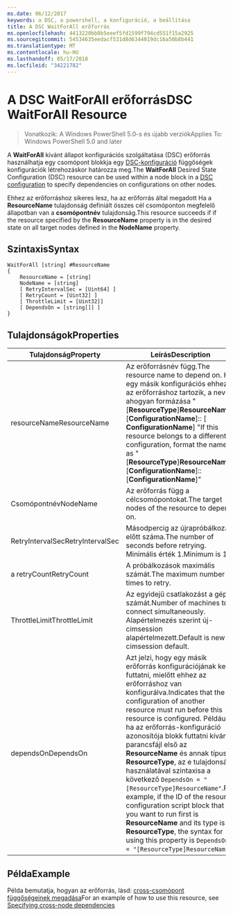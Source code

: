 ```yaml
---
ms.date: 06/12/2017
keywords: a DSC, a powershell, a konfiguráció, a beállítása
title: A DSC WaitForAll erőforrás
ms.openlocfilehash: 4413220bb0b5eeef5fd1599f794cd551f15a2925
ms.sourcegitcommit: 54534635eedacf531d8d6344019dc16a50b8b441
ms.translationtype: MT
ms.contentlocale: hu-HU
ms.lasthandoff: 05/17/2018
ms.locfileid: "34221782"
---
```

# <a name="dsc-waitforall-resource"></a><span data-ttu-id="c5aee-103">A DSC WaitForAll erőforrás</span><span class="sxs-lookup"><span data-stu-id="c5aee-103">DSC WaitForAll Resource</span></span>

> <span data-ttu-id="c5aee-104">Vonatkozik: A Windows PowerShell 5.0-s és újabb verziók</span><span class="sxs-lookup"><span data-stu-id="c5aee-104">Applies To: Windows PowerShell 5.0 and later</span></span>

<span data-ttu-id="c5aee-105">A **WaitForAll** kívánt állapot konfigurációs szolgáltatása (DSC) erőforrás használhatja egy csomópont blokkja egy [DSC-konfiguráció](configurations.md) függőségek konfigurációk létrehozáskor határozza meg.</span><span class="sxs-lookup"><span data-stu-id="c5aee-105">The **WaitForAll** Desired State Configuration (DSC) resource can be used within a node block in a [DSC configuration](configurations.md) to specify dependencies on configurations on other nodes.</span></span>

<span data-ttu-id="c5aee-106">Ehhez az erőforráshoz sikeres lesz, ha az erőforrás által megadott Ha a **ResourceName** tulajdonság definiált összes cél csomóponton megfelelő állapotban van a **csomópontnév** tulajdonság.</span><span class="sxs-lookup"><span data-stu-id="c5aee-106">This resource succeeds if if the resource specified by the **ResourceName** property is in the desired state on all target nodes defined in the **NodeName** property.</span></span>


## <a name="syntax"></a><span data-ttu-id="c5aee-107">Szintaxis</span><span class="sxs-lookup"><span data-stu-id="c5aee-107">Syntax</span></span>

```
WaitForAll [string] #ResourceName
{
    ResourceName = [string]
    NodeName = [string]
    [ RetryIntervalSec = [Uint64] ]
    [ RetryCount = [Uint32] ]
    [ ThrottleLimit = [Uint32]]
    [ DependsOn = [string[]] ]
}
```

## <a name="properties"></a><span data-ttu-id="c5aee-108">Tulajdonságok</span><span class="sxs-lookup"><span data-stu-id="c5aee-108">Properties</span></span>

|  <span data-ttu-id="c5aee-109">Tulajdonság</span><span class="sxs-lookup"><span data-stu-id="c5aee-109">Property</span></span>  |  <span data-ttu-id="c5aee-110">Leírás</span><span class="sxs-lookup"><span data-stu-id="c5aee-110">Description</span></span>   |
|---|---|
| <span data-ttu-id="c5aee-111">resourceName</span><span class="sxs-lookup"><span data-stu-id="c5aee-111">ResourceName</span></span>| <span data-ttu-id="c5aee-112">Az erőforrásnév függ.</span><span class="sxs-lookup"><span data-stu-id="c5aee-112">The resource name to depend on.</span></span> <span data-ttu-id="c5aee-113">Ha egy másik konfigurációs ehhez az erőforráshoz tartozik, a neve, ahogyan formázása "[__ResourceType__]__ResourceName__:: [__ConfigurationName__]:: [ __ConfigurationName__] "</span><span class="sxs-lookup"><span data-stu-id="c5aee-113">If this resource belongs to a different configuration, format the name as "[__ResourceType__]__ResourceName__::[__ConfigurationName__]::[__ConfigurationName__]"</span></span>|
| <span data-ttu-id="c5aee-114">Csomópontnév</span><span class="sxs-lookup"><span data-stu-id="c5aee-114">NodeName</span></span>| <span data-ttu-id="c5aee-115">Az erőforrás függ a célcsomópontokat.</span><span class="sxs-lookup"><span data-stu-id="c5aee-115">The target nodes of the resource to depend on.</span></span>|
| <span data-ttu-id="c5aee-116">RetryIntervalSec</span><span class="sxs-lookup"><span data-stu-id="c5aee-116">RetryIntervalSec</span></span>| <span data-ttu-id="c5aee-117">Másodpercig az újrapróbálkozás előtt száma.</span><span class="sxs-lookup"><span data-stu-id="c5aee-117">The number of seconds before retrying.</span></span> <span data-ttu-id="c5aee-118">Minimális érték 1.</span><span class="sxs-lookup"><span data-stu-id="c5aee-118">Minimum is 1.</span></span>|
| <span data-ttu-id="c5aee-119">a retryCount</span><span class="sxs-lookup"><span data-stu-id="c5aee-119">RetryCount</span></span>| <span data-ttu-id="c5aee-120">A próbálkozások maximális számát.</span><span class="sxs-lookup"><span data-stu-id="c5aee-120">The maximum number of times to retry.</span></span>|
| <span data-ttu-id="c5aee-121">ThrottleLimit</span><span class="sxs-lookup"><span data-stu-id="c5aee-121">ThrottleLimit</span></span>| <span data-ttu-id="c5aee-122">Az egyidejű csatlakozást a gépek számát.</span><span class="sxs-lookup"><span data-stu-id="c5aee-122">Number of machines to connect simultaneously.</span></span> <span data-ttu-id="c5aee-123">Alapértelmezés szerint új-cimsession alapértelmezett.</span><span class="sxs-lookup"><span data-stu-id="c5aee-123">Default is new-cimsession default.</span></span>|
| <span data-ttu-id="c5aee-124">dependsOn</span><span class="sxs-lookup"><span data-stu-id="c5aee-124">DependsOn</span></span> | <span data-ttu-id="c5aee-125">Azt jelzi, hogy egy másik erőforrás konfigurációjának kell futtatni, mielőtt ehhez az erőforráshoz van konfigurálva.</span><span class="sxs-lookup"><span data-stu-id="c5aee-125">Indicates that the configuration of another resource must run before this resource is configured.</span></span> <span data-ttu-id="c5aee-126">Például, ha az erőforrás-konfiguráció azonosítója blokk futtatni kívánt parancsfájl első az __ResourceName__ és annak típusa __ResourceType__, az e tulajdonság használatával szintaxisa a következő `DependsOn = "[ResourceType]ResourceName"`.</span><span class="sxs-lookup"><span data-stu-id="c5aee-126">For example, if the ID of the resource configuration script block that you want to run first is __ResourceName__ and its type is __ResourceType__, the syntax for using this property is `DependsOn = "[ResourceType]ResourceName"`.</span></span>|


## <a name="example"></a><span data-ttu-id="c5aee-127">Példa</span><span class="sxs-lookup"><span data-stu-id="c5aee-127">Example</span></span>

<span data-ttu-id="c5aee-128">Példa bemutatja, hogyan az erőforrás, lásd: [cross-csomópont függőségeinek megadása](crossNodeDependencies.md)</span><span class="sxs-lookup"><span data-stu-id="c5aee-128">For an example of how to use this resource, see [Specifying cross-node dependencies](crossNodeDependencies.md)</span></span>